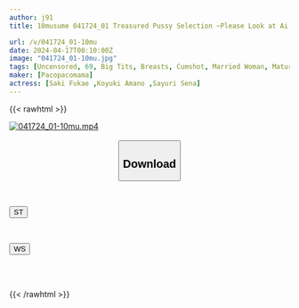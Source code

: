 ```yaml
---
author: j91
title: 10musume 041724_01 Treasured Pussy Selection ~Please Look at Ai's Pussy~ Ai Yamashita

url: /v/041724_01-10mu
date: 2024-04-17T00:10:00Z
image: "041724_01-10mu.jpg"
tags: [Uncensored, 69, Big Tits, Breasts, Cumshot, Married Woman, Mature Woman, Nice Ass, Sexy Legs, Shaved, Slender]
maker: [Pacopacomama]
actress: [Saki Fukae ,Koyuki Amano ,Sayuri Sena]
---
```



{{< rawhtml >}}

<div class="video" data-videoid="LXR4aO748eHRqqw">
    <a href="javascript:;">
        <img src="/v/041724_01-10mu/041724_01-10mu.jpg" width="WIDTH" height="HEIGHT" alt="041724_01-10mu.mp4" loading="lazy">
    </a>
</div>

<script type="text/javascript" src="https://j91.asia/asset/on-demand-st.js"></script>

<br>
  <link rel="stylesheet" href="https://j91.asia/asset/bs5.css">
  
  <center>
  <button class="btn btn-primary" type="button" data-bs-toggle="collapse" data-bs-target=".multi-collapse" aria-expanded="false" aria-controls="multiCollapseExample1 multiCollapseExample2"><h2>Download</h2></button></center>
</p>
<div class="row">
  <div class="col">
    <div class="collapse multi-collapse" id="multiCollapseExample1">
      <div class="card card-body">
	      	      <br>
<div class="buttons">  
<p><a href="https://streamtape.to/v/LXR4aO748eHRqqw" target="_blank"><button class="btn-hover color-3"><i class="fa fa-download"></i> ST</button></a></p></div>
    </div>
  </div>
</div>
  <div class="col">
    <div class="collapse multi-collapse" id="multiCollapseExample2">
      <div class="card card-body">
	      <br>
<div class="buttons">
<p><a href="https://wolfstream.tv/dm3jotpeguzq" target="_blank"><button class="btn-hover color-8"><i class="fa fa-download"></i> WS</button></a></p></div>
<br><br>
      </div>
    </div>
  </div>
</div>

{{< /rawhtml >}}